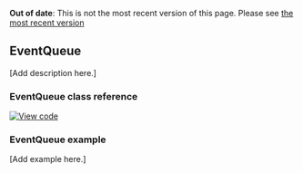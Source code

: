 <span class="warnings">**Out of date**: This is not the most recent version of this page. Please see [the most recent version](y)</span>
## EventQueue

[Add description here.]

### EventQueue class reference

[![View code](https://www.mbed.com/embed/?type=library)](https://os.mbed.com/docs/v5.6/mbed-os-api-doxy/classevents_1_1_event_queue.html)

### EventQueue example

[Add example here.]
